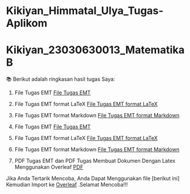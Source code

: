 # Kikiyan_Himmatal_Ulya_Tugas-Aplikom
# Kikiyan_23030630013_MatematikaB
📚 Berikut adalah ringkasan hasil tugas Saya:

1. File Tugas EMT
[File Tugas EMT](https://github.com/kikiyhimma22/Kikiyan_Himmatal_Ulya_Tugas-Aplikom/blob/d59c9ec2bc0d78cc776170fb279ad732ff2966b0/1_EMT_Aljabar.en)

3. File Tugas EMT format LaTeX
[File Tugas EMT format LaTeX](https://github.com/kikiyhimma22/Kikiyan_Himmatal_Ulya_Tugas-Aplikom/blob/5c9c5796c76d97a16e3dc1b150937a9d6871ea22/1_EMT_Aljabar.tex)

4. File Tugas EMT format Markdown
[File Tugas EMT format Markdown](https://github.com/kikiyhimma22/Kikiyan_Himmatal_Ulya_Tugas-Aplikom/blob/7c7352718b1fa8d67dd7976b2da96f623adf9564/1_EMT_Aljabar.md)

1. File Tugas EMT
[File Tugas EMT](https://github.com/kikiyhimma22/Kikiyan_Himmatal_Ulya_Tugas-Aplikom/blob/a8abbf920d98eaab83fdb9ac4c645b0c66125eae/2_EMT_2D.en)

3. File Tugas EMT format LaTeX
[File Tugas EMT format LaTeX](https://github.com/kikiyhimma22/Kikiyan_Himmatal_Ulya_Tugas-Aplikom/blob/5c9c5796c76d97a16e3dc1b150937a9d6871ea22/1_EMT_Aljabar.tex)

4. File Tugas EMT format Markdown
[File Tugas EMT format Markdown](https://github.com/kikiyhimma22/Kikiyan_Himmatal_Ulya_Tugas-Aplikom/blob/7c7352718b1fa8d67dd7976b2da96f623adf9564/1_EMT_Aljabar.md)

5. PDF Tugas EMT dan PDF Tugas Membuat Dokumen Dengan Latex Menggunakan Overleaf
[PDF](https://github.com/kikiyhimma22/Kikiyan_Himmatal_Ulya_Tugas-Aplikom/blob/627edaf658e3c2c95c1c3840318cbcffdcb86e48/1_EMT_Aljabar.pdf)

Jika Anda Tertarik Mencoba, Anda Dapat Menggunakan file [berikut ini]
 Kemudian Import ke [Overleaf](https://www.overleaf.com/) .Selamat Mencoba!!!
